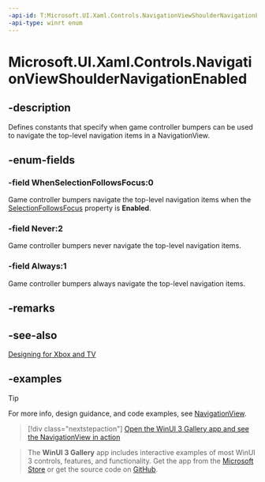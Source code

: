 ```yaml
---
-api-id: T:Microsoft.UI.Xaml.Controls.NavigationViewShoulderNavigationEnabled
-api-type: winrt enum
---
```

<!-- Enumeration syntax.
public enum NavigationViewShoulderNavigationEnabled : int 
-->

# Microsoft.UI.Xaml.Controls.NavigationViewShoulderNavigationEnabled

## -description

Defines constants that specify when game controller bumpers can be used to navigate the top-level navigation items in a NavigationView.

## -enum-fields

### -field WhenSelectionFollowsFocus:0

Game controller bumpers navigate the top-level navigation items when the [SelectionFollowsFocus](navigationview_selectionfollowsfocus.md) property is **Enabled**.

### -field Never:2

Game controller bumpers never navigate the top-level navigation items.

### -field Always:1

Game controller bumpers always navigate the top-level navigation items.

## -remarks

## -see-also

[Designing for Xbox and TV](/windows/apps/design/devices/designing-for-tv#hardware-buttons)

## -examples

> [!TIP]
> For more info, design guidance, and code examples, see [NavigationView](/windows/apps/design/controls/navigationview).

> [!div class="nextstepaction"]
> [Open the WinUI 3 Gallery app and see the NavigationView in action](winui3gallery:/item/NavigationView)

> The **WinUI 3 Gallery** app includes interactive examples of most WinUI 3 controls, features, and functionality. Get the app from the [Microsoft Store](https://www.microsoft.com/store/productId/9P3JFPWWDZRC) or get the source code on [GitHub](https://github.com/microsoft/WinUI-Gallery).

